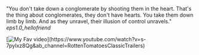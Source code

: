 "You don't take down a conglomerate by shooting them in the heart. That's the thing about conglomerates, they don't have hearts. You take them down limb by limb. And as they unravel, their illusion of control unravels." *eps1.0_hellofriend*



[![My Fav video]([https://www.pngfind.com/pngs/m/573-5731455_free-paper-airplane-clipart-download-free-clip-art.png](https://library.kissclipart.com/20180902/rge/kissclipart-paper-airplane-clipart-airplane-paper-clip-art-16e7a250ebfad875.jpg))](https://www.youtube.com/watch?v=s-7pyIxz8Qg&ab_channel=RottenTomatoesClassicTrailers)
